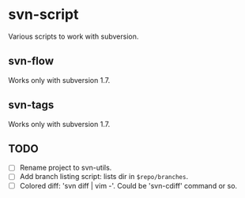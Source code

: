 svn-script
==========

Various scripts to work with subversion.

svn-flow
--------

Works only with subversion 1.7.


svn-tags
--------

Works only with subversion 1.7.


TODO
----

- [ ] Rename project to svn-utils.
- [ ] Add branch listing script: lists dir in `$repo/branches`.
- [ ] Colored diff: 'svn diff | vim -'. Could be 'svn-cdiff' command or so.

